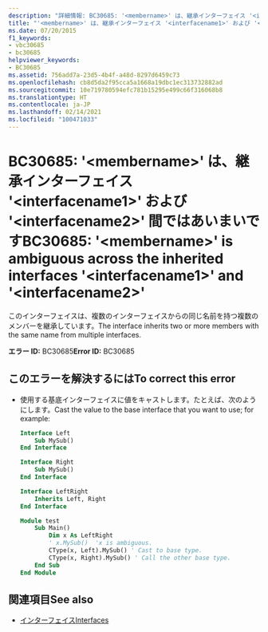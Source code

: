 ```yaml
---
description: "詳細情報: BC30685: '<membername>' は、継承インターフェイス '<interfacename1>' および '<interfacename2>' 間ではあいまいです"
title: "'<membername>' は、継承インターフェイス '<interfacename1>' および '<interfacename2>' 間ではあいまいです。"
ms.date: 07/20/2015
f1_keywords:
- vbc30685
- bc30685
helpviewer_keywords:
- BC30685
ms.assetid: 756add7a-23d5-4b4f-a48d-8297d6459c73
ms.openlocfilehash: cb8d5da2f95cca5a1668a19dbc1ec313732882ad
ms.sourcegitcommit: 10e719780594efc781b15295e499c66f316068b8
ms.translationtype: HT
ms.contentlocale: ja-JP
ms.lasthandoff: 02/14/2021
ms.locfileid: "100471033"
---
```

# <a name="bc30685-membername-is-ambiguous-across-the-inherited-interfaces-interfacename1-and-interfacename2"></a><span data-ttu-id="38986-103">BC30685: '\<membername>' は、継承インターフェイス '\<interfacename1>' および '\<interfacename2>' 間ではあいまいです</span><span class="sxs-lookup"><span data-stu-id="38986-103">BC30685: '\<membername>' is ambiguous across the inherited interfaces '\<interfacename1>' and '\<interfacename2>'</span></span>

<span data-ttu-id="38986-104">このインターフェイスは、複数のインターフェイスからの同じ名前を持つ複数のメンバーを継承しています。</span><span class="sxs-lookup"><span data-stu-id="38986-104">The interface inherits two or more members with the same name from multiple interfaces.</span></span>

 <span data-ttu-id="38986-105">**エラー ID:** BC30685</span><span class="sxs-lookup"><span data-stu-id="38986-105">**Error ID:** BC30685</span></span>

## <a name="to-correct-this-error"></a><span data-ttu-id="38986-106">このエラーを解決するには</span><span class="sxs-lookup"><span data-stu-id="38986-106">To correct this error</span></span>

- <span data-ttu-id="38986-107">使用する基底インターフェイスに値をキャストします。たとえば、次のようにします。</span><span class="sxs-lookup"><span data-stu-id="38986-107">Cast the value to the base interface that you want to use; for example:</span></span>

    ```vb
    Interface Left
        Sub MySub()
    End Interface

    Interface Right
        Sub MySub()
    End Interface

    Interface LeftRight
        Inherits Left, Right
    End Interface

    Module test
        Sub Main()
            Dim x As LeftRight
            ' x.MySub()  'x is ambiguous.
            CType(x, Left).MySub() ' Cast to base type.
            CType(x, Right).MySub() ' Call the other base type.
        End Sub
    End Module
    ```

## <a name="see-also"></a><span data-ttu-id="38986-108">関連項目</span><span class="sxs-lookup"><span data-stu-id="38986-108">See also</span></span>

- [<span data-ttu-id="38986-109">インターフェイス</span><span class="sxs-lookup"><span data-stu-id="38986-109">Interfaces</span></span>](../../programming-guide/language-features/interfaces/index.md)
